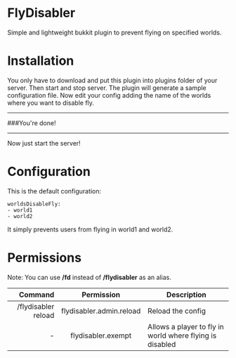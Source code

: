 FlyDisabler
===========
Simple and lightweight bukkit plugin to prevent flying on specified worlds.

Installation
============
You only have to download and put this plugin into plugins folder of your server.
Then start and stop server. The plugin will generate a sample configuration file.
Now edit your config adding the name of the worlds where you want to disable fly.
_______________
###You're done!
_______________
Now just start the server!

Configuration
=============
This is the default configuration:

```
worldsDisableFly:
- world1
- world2
```

It simply prevents users from flying in world1 and world2.

Permissions
===========
Note: You can use **/fd** instead of **/flydisabler** as an alias.

| Command | Permission | Description |
| --------------:|:--------------:| ------ |
| /flydisabler reload| flydisabler.admin.reload | Reload the config |
| -| flydisabler.exempt | Allows a player to fly in world where flying is disabled |
